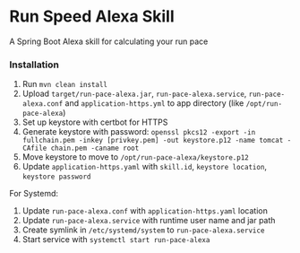 # Run Speed Alexa Skill

A Spring Boot Alexa skill for calculating your run pace

### Installation

1. Run `mvn clean install`
1. Upload `target/run-pace-alexa.jar`, `run-pace-alexa.service`, `run-pace-alexa.conf` and `application-https.yml` to app directory (like `/opt/run-pace-alexa`)
1. Set up keystore with certbot for HTTPS
1. Generate keystore with password: `openssl pkcs12 -export -in fullchain.pem -inkey [privkey.pem] -out keystore.p12 -name tomcat -CAfile chain.pem -caname root`
1. Move keystore to move to `/opt/run-pace-alexa/keystore.p12`
1. Update `application-https.yaml` with `skill.id`, `keystore location`, `keystore password`

For Systemd:
1. Update `run-pace-alexa.conf` with `application-https.yaml` location
1. Update `run-pace-alexa.service` with runtime user name and jar path
1. Create symlink in `/etc/systemd/system` to `run-pace-alexa.service`
1. Start service with `systemctl start run-pace-alexa`




